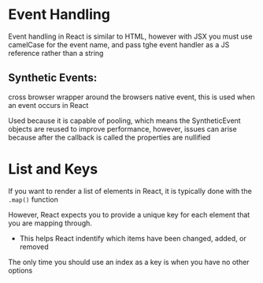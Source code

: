 # Event Handling

Event handling in React is similar to HTML, however with JSX you must use camelCase for the event name, and pass tghe event handler as a JS reference rather than a string

## Synthetic Events:
cross browser wrapper around the browsers native event, this is used when an event occurs in React

Used because it is capable of pooling, which means the SyntheticEvent objects are reused to improve performance, however, issues can arise because after the callback is called the properties are nullified

# List and Keys

If you want to render a list of elements in React, it is typically done with the `.map()` function

However, React expects you to provide a unique key for each element that you are mapping through.
- This helps React indentify which items have been changed, added, or removed

The only time you should use an index as a key is when you have no other options

